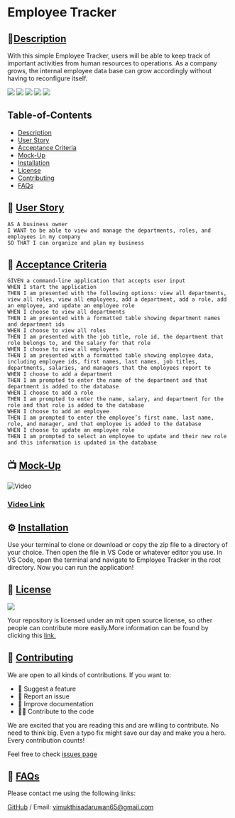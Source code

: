 # Employee Tracker
        
## 🌟[Description](#table-of-contents)
With this simple Employee Tracker, users will be able to keep track of important activities from human resources to operations. As a company grows, the internal employee data base can grow accordingly without having to reconfigure itself. 

<p>
    <img src="https://img.shields.io/badge/license-MIT-yellow"/>
    <img src="https://img.shields.io/badge/-JavaScript-blue" />
    <img src="https://img.shields.io/badge/-node.js-orange" />
    <img src="https://img.shields.io/badge/-MySQL-red" />
    <img src="https://img.shields.io/badge/-Inquirer.js-brightgreen" />
</p>

## Table-of-Contents
* [Description](#description)
* [User Story](#User-Stor)
* [Acceptance Criteria](#Acceptance-Criteria)
* [Mock-Up](#Mock-Up)
* [Installation](#installation)
* [License](#License)
* [Contributing](#contributing)
* [FAQs](#faqs)
  

## 👤 [User Story](#table-of-contents)

``` 
AS A business owner
I WANT to be able to view and manage the departments, roles, and employees in my company
SO THAT I can organize and plan my business
```


## 🔑 [Acceptance Criteria](#table-of-contents)

```
GIVEN a command-line application that accepts user input
WHEN I start the application
THEN I am presented with the following options: view all departments, view all roles, view all employees, add a department, add a role, add an employee, and update an employee role
WHEN I choose to view all departments
THEN I am presented with a formatted table showing department names and department ids
WHEN I choose to view all roles
THEN I am presented with the job title, role id, the department that role belongs to, and the salary for that role
WHEN I choose to view all employees
THEN I am presented with a formatted table showing employee data, including employee ids, first names, last names, job titles, departments, salaries, and managers that the employees report to
WHEN I choose to add a department
THEN I am prompted to enter the name of the department and that department is added to the database
WHEN I choose to add a role
THEN I am prompted to enter the name, salary, and department for the role and that role is added to the database
WHEN I choose to add an employee
THEN I am prompted to enter the employee’s first name, last name, role, and manager, and that employee is added to the database
WHEN I choose to update an employee role
THEN I am prompted to select an employee to update and their new role and this information is updated in the database 

```

## 📺 [Mock-Up](#table-of-contents)

![Video](./assets/images/employee-tracker.gif)

### [ Video Link ](https://drive.google.com/file/d/1kCNOWJwrC35S4V4OxxbwnC9CU58ZB6qR/view?usp=share_link)

## ⚙️ [Installation](#table-of-contents)
Use your terminal to clone or download or copy the zip file to a directory of your choice. Then open the file in VS Code or whatever editor you use. In VS Code, open the terminal and navigate to Employee Tracker in the root directory. Now you can run the application!
         
## 📑 [License](#table-of-contents)
<img src="https://img.shields.io/badge/license-MIT-yellow"/>

Your repository is licensed under an mit open source license, so other people can contribute more easily.More information can be found by clicking this [link.](https://choosealicense.com/licenses/mit)

## 🤝 [Contributing](#table-of-contents)
We are open to all kinds of contributions. If you want to:
* 🤔 Suggest a feature
* 🐛 Report an issue
* 📖 Improve documentation
* 👨‍💻 Contribute to the code

We are excited that you are reading this and are willing to contribute. No need to think big. Even a typo fix might save our day and make you a hero. Every contribution counts!
     
Feel free to check [issues page](https://github.com/VimukthiGunasekara/employee-tracker/issues) 
     
## 🤔 [FAQs](#table-of-contents)
Please contact me using the following links:

[GitHub](https://github.com/VimukthiGunasekara) / Email: vimukthisadaruwan65@gmail.com
